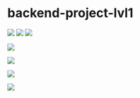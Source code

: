 # backend-project-lvl1
<a href="https://codeclimate.com/github/codeclimate/codeclimate/maintainability"><img src="https://api.codeclimate.com/v1/badges/a99a88d28ad37a79dbf6/maintainability" /></a>
<a href="https://codeclimate.com/github/codeclimate/codeclimate/test_coverage"><img src="https://api.codeclimate.com/v1/badges/a99a88d28ad37a79dbf6/test_coverage" /></a>
<a href="https://travis-ci.com/Simbiryan/backend-project-lvl1.svg?branch=master"><img src="https://travis-ci.com/Simbiryan/backend-project-lvl1.svg?branch=master" /></a>

<a href="https://asciinema.org/a/fFsVf0H6c5EwZZzMRoNMjQvEq" target="_blank"><img src="https://asciinema.org/a/fFsVf0H6c5EwZZzMRoNMjQvEq.svg" /></a>

<a href="https://asciinema.org/a/QQfiu7Xw9TKwScqKvECvAUaNU" target="_blank"><img src="https://asciinema.org/a/QQfiu7Xw9TKwScqKvECvAUaNU.svg" /></a>

<a href="https://asciinema.org/a/7fFoyHym1XpLz87mLOdg00NHm" target="_blank"><img src="https://asciinema.org/a/7fFoyHym1XpLz87mLOdg00NHm.svg" /></a>

<a href="https://asciinema.org/a/537cZd1xWsPmNpCxcecjX2sqk" target="_blank"><img src="https://asciinema.org/a/537cZd1xWsPmNpCxcecjX2sqk.svg" /></a>
